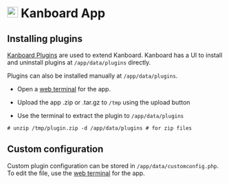 # <img src="/documentation/img/kanboard-logo.png" width="25px"> Kanboard App

## Installing plugins

[Kanboard Plugins](https://kanboard.org/#plugins) are used to extend Kanboard. Kanboard has a UI to install and uninstall plugins
at `/app/data/plugins` directly.

Plugins can also be installed manually at `/app/data/plugins`.

* Open a [web terminal](/documentation/apps#web-terminal) for the app.

* Upload the app .zip or .tar.gz to `/tmp` using the upload button

* Use the terminal to extract the plugin to `/app/data/plugins`

```
# unzip /tmp/plugin.zip -d /app/data/plugins # for zip files
```

## Custom configuration

Custom plugin configuration can be stored in `/app/data/customconfig.php`. To edit
the file, use the [web terminal](/documentation/apps#web-terminal) for the app.

